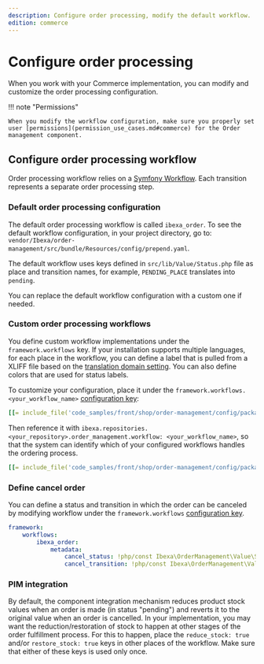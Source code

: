 ```yaml
---
description: Configure order processing, modify the default workflow.
edition: commerce
---
```


# Configure order processing

When you work with your Commerce implementation, you can modify and customize the order processing configuration.

!!! note "Permissions" 

    When you modify the workflow configuration, make sure you properly set user [permissions](permission_use_cases.md#commerce) for the Order management component.

## Configure order processing workflow

Order processing workflow relies on a [Symfony Workflow](http://symfony.com/doc/5.4/components/workflow.html).
Each transition represents a separate order processing step. 

### Default order processing configuration

The default order processing workflow is called `ibexa_order`. 
To see the default workflow configuration, in your project directory, go to: `vendor/Ibexa/order-management/src/bundle/Resources/config/prepend.yaml`.

The default workflow uses keys defined in `src/lib/Value/Status.php` file as place and transition names, for example, `PENDING_PLACE` translates into `pending`.

You can replace the default workflow configuration with a custom one if needed.

### Custom order processing workflows

You define custom workflow implementations under the `framework.workflows` key. 
If your installation supports multiple languages, for each place in the workflow, you can define a label that is pulled from a XLIFF file based on the [translation domain setting](../../multisite/languages/back_office_translations.md). 
You can also define colors that are used for status labels.

To customize your configuration, place it under the `framework.workflows.<your_workflow_name>` [configuration key](configuration.md#configuration-files):

``` yaml
[[= include_file('code_samples/front/shop/order-management/config/packages/ibexa.yaml', 0, 66) =]]
```

Then reference it with `ibexa.repositories.<your_repository>.order_management.workflow: <your_workflow_name>`, so that the system can identify which of your configured workflows handles the ordering process.

``` yaml
[[= include_file('code_samples/front/shop/order-management/config/packages/ibexa.yaml', 69, 74) =]]
```

### Define cancel order

You can define a status and transition in which the order can be canceled 
by modifying workflow under the `framework.workflows` [configuration key](configuration.md#configuration-files).

```yaml
framework:
    workflows:
        ibexa_order:
            metadata:
                cancel_status: !php/const Ibexa\OrderManagement\Value\Status::CANCELLED_PLACE
                cancel_transition: !php/const Ibexa\OrderManagement\Value\Status::CANCEL_TRANSITION
```

### PIM integration

By default, the component integration mechanism reduces product stock values when an order is made (in status "pending") and reverts it to the original value when an order is cancelled.
In your implementation, you may want the reduction/restoration of stock to happen at other stages of the order fulfillment process.
For this to happen, place the `reduce_stock: true` and/or `restore_stock: true` keys in other places of the workflow. 
Make sure that either of these keys is used only once.
